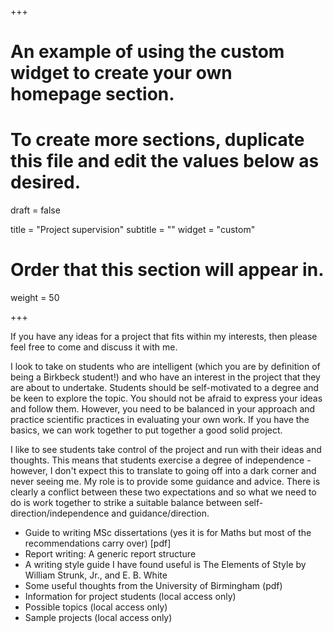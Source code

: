+++
# An example of using the custom widget to create your own homepage section.
# To create more sections, duplicate this file and edit the values below as desired.

draft = false

title = "Project supervision"
subtitle = ""
widget = "custom"

# Order that this section will appear in.
weight = 50

+++

If you have any ideas for a project that fits within my interests, then please feel free to come and discuss it with me.

I look to take on students who are intelligent (which you are by definition of being a Birkbeck student!) and who have an interest in the project that they are about to undertake. 
Students should be self-motivated to a degree and be keen to explore the topic. You should not be afraid to express your ideas and follow them. However, you need to be balanced in your 
approach and practice scientific practices in evaluating your own work. If you have the basics, we can work together to put together a good solid project.

I like to see students take control of the project and run with their ideas and thoughts. This means that students exercise a degree of independence - however, I don't expect this to 
translate to going off into a dark corner and never seeing me. My role is to provide some guidance and advice. There is clearly a conflict between these two expectations and so what we need 
to do is work together to strike a suitable balance between self-direction/independence and guidance/direction.

- Guide to writing MSc dissertations (yes it is for Maths but most of the recommendations carry over) [pdf]
- Report writing: A generic report structure
- A writing style guide I have found useful is The Elements of Style by William Strunk, Jr., and E. B. White
- Some useful thoughts from the University of Birmingham (pdf)
- Information for project students (local access only)
- Possible topics (local access only)
- Sample projects (local access only)
